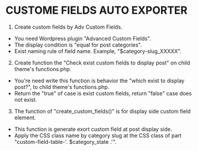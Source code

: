 # CUSTOME FIELDS AUTO EXPORTER
1. Create custom fields by Adv Custom Fields.
- You need Wordpress plugin "Advanced Custom Fields".
- The display condition is "equal for post categories".
- Exist naming rule of field name. Example, "$category-slug_XXXXX".

2. Create function the "Check exist custom fields to display post" on child theme's functions.php.
- You're need write this function is behavior the "which exist to display post?", to child theme's functions.php.
- Return the "true" of case is exist custom fields, return "false" case does not exist.

3. The function of "create_custom_fields()" is for display side custom field element.
- This function is generate exort custom field at post display side.
- Apply the CSS class name by category slug at the CSS class of part "custom-field-table-'. $category_state .'".

